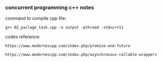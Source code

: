 ### concurrent programming c++ notes

command to compile cpp file:
```
g++ 02_paclage_task.cpp -o output -pthread -std=c++11
```

codes reference:
```
https://www.modernescpp.com/index.php/promise-and-future

https://www.modernescpp.com/index.php/asynchronous-callable-wrappers
```
